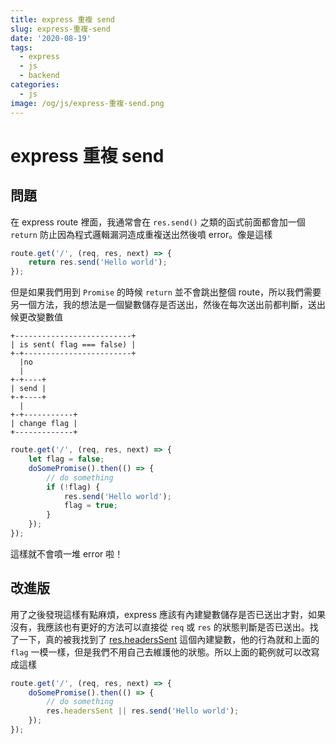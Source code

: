 ```yaml
---
title: express 重複 send
slug: express-重複-send
date: '2020-08-19'
tags:
  - express
  - js
  - backend
categories:
  - js
image: /og/js/express-重複-send.png
---
```


# express 重複 send

## 問題

在 express route 裡面，我通常會在 `res.send()` 之類的函式前面都會加一個 `return` 防止因為程式邏輯漏洞造成重複送出然後噴 error。像是這樣

```js
route.get('/', (req, res, next) => {
	return res.send('Hello world');
});
```

但是如果我們用到 `Promise` 的時候 `return` 並不會跳出整個 route，所以我們需要另一個方法，我的想法是一個變數儲存是否送出，然後在每次送出前都判斷，送出候更改變數值

```
+--------------------------+
| is sent( flag === false) |
+-+------------------------+
  |no
  |
+-+----+
| send |
+-+----+
  |
+-+-----------+
| change flag |
+-------------+
```

```js
route.get('/', (req, res, next) => {
	let flag = false;
	doSomePromise().then(() => {
		// do something
		if (!flag) {
			res.send('Hello world');
			flag = true;
		}
	});
});
```

這樣就不會噴一堆 error 啦！

## 改進版

用了之後發現這樣有點麻煩，express 應該有內建變數儲存是否已送出才對，如果沒有，我應該也有更好的方法可以直接從 `req` 或 `res` 的狀態判斷是否已送出。找了一下，真的被我找到了 [res.headersSent](https://expressjs.com/en/4x/api.html#res.headersSent) 這個內建變數，他的行為就和上面的 `flag` 一模一樣，但是我們不用自己去維護他的狀態。所以上面的範例就可以改寫成這樣

```js
route.get('/', (req, res, next) => {
	doSomePromise().then(() => {
		// do something
		res.headersSent || res.send('Hello world');
	});
});
```
